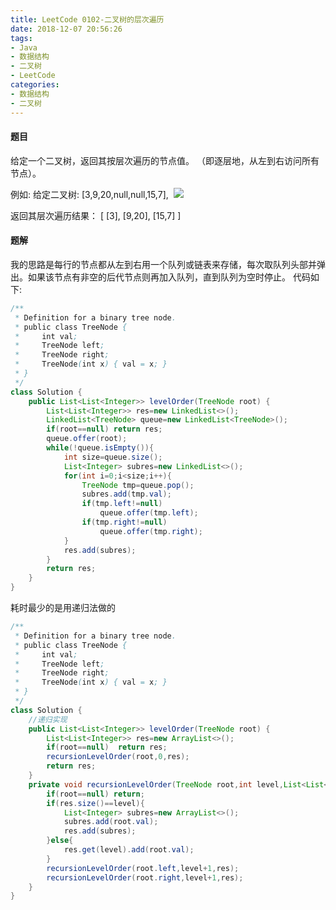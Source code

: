 ```yaml
---
title: LeetCode 0102-二叉树的层次遍历
date: 2018-12-07 20:56:26
tags:
- Java
- 数据结构
- 二叉树
- LeetCode
categories:
- 数据结构
- 二叉树
---
```

#### 题目
给定一个二叉树，返回其按层次遍历的节点值。 （即逐层地，从左到右访问所有节点）。
<!-- more -->
例如:
给定二叉树: [3,9,20,null,null,15,7],
​    ![](https://img-blog.csdnimg.cn/20181207210208562.png)

返回其层次遍历结果：
[
  [3],
  [9,20],
  [15,7]
]
#### 题解
我的思路是每行的节点都从左到右用一个队列或链表来存储，每次取队列头部并弹出。如果该节点有非空的后代节点则再加入队列，直到队列为空时停止。
代码如下:  
```java
/**
 * Definition for a binary tree node.
 * public class TreeNode {
 *     int val;
 *     TreeNode left;
 *     TreeNode right;
 *     TreeNode(int x) { val = x; }
 * }
 */
class Solution {
    public List<List<Integer>> levelOrder(TreeNode root) {
        List<List<Integer>> res=new LinkedList<>();
        LinkedList<TreeNode> queue=new LinkedList<TreeNode>();
        if(root==null) return res;
        queue.offer(root);
        while(!queue.isEmpty()){
            int size=queue.size();
            List<Integer> subres=new LinkedList<>();
            for(int i=0;i<size;i++){
                TreeNode tmp=queue.pop();
                subres.add(tmp.val);
                if(tmp.left!=null)
                    queue.offer(tmp.left);
                if(tmp.right!=null)
                    queue.offer(tmp.right);
            }
            res.add(subres);
        }
        return res;
    }
}
```
耗时最少的是用递归法做的  
```java
/**
 * Definition for a binary tree node.
 * public class TreeNode {
 *     int val;
 *     TreeNode left;
 *     TreeNode right;
 *     TreeNode(int x) { val = x; }
 * }
 */
class Solution {
    //递归实现
    public List<List<Integer>> levelOrder(TreeNode root) {
        List<List<Integer>> res=new ArrayList<>();
        if(root==null)  return res;
        recursionLevelOrder(root,0,res);
        return res;
    }
    private void recursionLevelOrder(TreeNode root,int level,List<List<Integer>> res){
        if(root==null) return;
        if(res.size()==level){
            List<Integer> subres=new ArrayList<>();
            subres.add(root.val);
            res.add(subres);
        }else{
            res.get(level).add(root.val);
        }
        recursionLevelOrder(root.left,level+1,res);
        recursionLevelOrder(root.right,level+1,res);
    }
}
```
